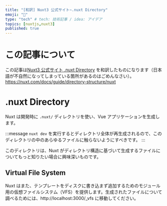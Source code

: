 ```yaml
---
title: "[和訳] Nuxt3 公式サイト~.nuxt Directory"
emoji: "🌟"
type: "tech" # tech: 技術記事 / idea: アイデア
topics: [nuxtjs,nuxt3]
published: true
---
```

# この記事について
この記事は[Nuxt3 公式サイト .nuxt Directory](https://nuxt.com/docs/guide/directory-structure/nuxt) を和訳したものになります（日本語が不自然になってしまっている箇所があるのはごめんなさい）。
https://nuxt.com/docs/guide/directory-structure/nuxt

# .nuxt Directory
Nuxt は開発時に `.nuxt/` ディレクトリを使い、Vue アプリケーションを生成します。

:::message
`nuxt dev` を実行するとディレクトリ全体が再生成されるので、このディレクトリの中のあらゆるファイルに触らないようにすべきです。
:::

このディレクトリは、Nuxt がディレクトリ構造に基づいて生成するファイルについてもっと知りたい場合に興味深いものです。

## Virtual File System
Nuxt はまた、テンプレートをディスクに書き込まず追加するためのモジュール用の仮想ファイルシステム（VFS）を提供します。生成されたファイルについて調べるためには、http://localhost:3000/_vfs に移動してください。